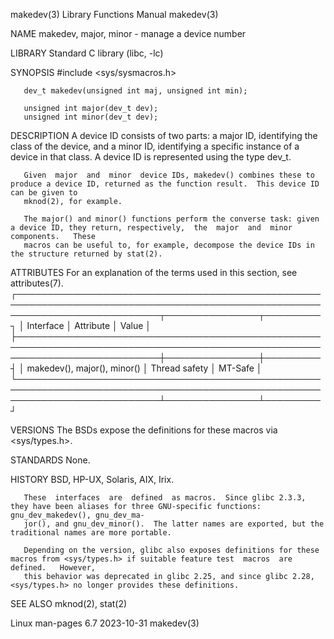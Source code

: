 makedev(3)							   Library Functions Manual							    makedev(3)

NAME
       makedev, major, minor - manage a device number

LIBRARY
       Standard C library (libc, -lc)

SYNOPSIS
       #include <sys/sysmacros.h>

       dev_t makedev(unsigned int maj, unsigned int min);

       unsigned int major(dev_t dev);
       unsigned int minor(dev_t dev);

DESCRIPTION
       A device ID consists of two parts: a major ID, identifying the class of the device, and a minor ID, identifying a specific instance of a device in that
       class.  A device ID is represented using the type dev_t.

       Given  major  and  minor	 device IDs, makedev() combines these to produce a device ID, returned as the function result.	This device ID can be given to
       mknod(2), for example.

       The major() and minor() functions perform the converse task: given a device ID, they return, respectively,  the	major  and  minor  components.	 These
       macros can be useful to, for example, decompose the device IDs in the structure returned by stat(2).

ATTRIBUTES
       For an explanation of the terms used in this section, see attributes(7).
       ┌───────────────────────────────────────────────────────────────────────────────────────────────────────────────────────────┬───────────────┬─────────┐
       │ Interface														   │ Attribute	   │ Value   │
       ├───────────────────────────────────────────────────────────────────────────────────────────────────────────────────────────┼───────────────┼─────────┤
       │ makedev(), major(), minor()												   │ Thread safety │ MT-Safe │
       └───────────────────────────────────────────────────────────────────────────────────────────────────────────────────────────┴───────────────┴─────────┘

VERSIONS
       The BSDs expose the definitions for these macros via <sys/types.h>.

STANDARDS
       None.

HISTORY
       BSD, HP-UX, Solaris, AIX, Irix.

       These  interfaces  are  defined	as macros.  Since glibc 2.3.3, they have been aliases for three GNU-specific functions: gnu_dev_makedev(), gnu_dev_ma‐
       jor(), and gnu_dev_minor().  The latter names are exported, but the traditional names are more portable.

       Depending on the version, glibc also exposes definitions for these macros from <sys/types.h> if suitable feature test  macros  are  defined.   However,
       this behavior was deprecated in glibc 2.25, and since glibc 2.28, <sys/types.h> no longer provides these definitions.

SEE ALSO
       mknod(2), stat(2)

Linux man-pages 6.7							  2023-10-31								    makedev(3)
